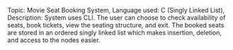 Topic: Movie Seat Booking System, 
Language used: C (Singly Linked List), 
Description: System uses CLI. The user can choose to check availability of seats, book tickets, view the seating structure, and exit. 
The booked seats are stored in an ordered singly linked list which makes insertion, deletion, and access to the nodes easier.

